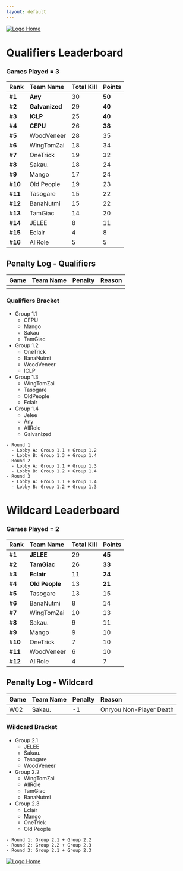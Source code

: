```yaml
---
layout: default
---
```



[ ![Logo](https://kanziebub.github.io/ProjectSEA/assets/images/bullet_rev.png) Home](https://kanziebub.github.io/ProjectSEA/)


# **Qualifiers Leaderboard**

### Games Played = 3

|  Rank  | Team Name             | Total Kill | **Points** |
|:-------|:----------------------|:-----------|:-----------|
| #**1** | **Any** | 30 | **50** | 
| #**2** | **Galvanized** | 29 | **40** | 
| #**3** | **ICLP** | 25 | **40** | 
| #**4** | **CEPU** | 26 | **38** | 
| #**5** | WoodVeneer | 28 | 35 | 
| #**6** | WingTomZai | 18 | 34 | 
| #**7** | OneTrick | 19 | 32 | 
| #**8** | Sakau. | 18 | 24 | 
| #**9** | Mango | 17 | 24 | 
| #**10** | Old People | 19 | 23 | 
| #**11** | Tasogare | 15 | 22 | 
| #**12** | BanaNutmi | 15 | 22 | 
| #**13** | TamGiac | 14 | 20 | 
| #**14** | JELEE | 8 | 11 | 
| #**15** | Eclair | 4 | 8 | 
| #**16** | AllRole | 5 | 5 | 

## Penalty Log - Qualifiers

|  Game  | Team Name | Penalty | Reason                |
|:-------|:----------|:--------|:----------------------|
|        |           |         |                       | 
 
 



### Qualifiers Bracket
- Group 1.1
  - CEPU
  - Mango
  - Sakau
  - TamGiac
- Group 1.2
  - OneTrick
  - BanaNutmi
  - WoodVeneer
  - ICLP
- Group 1.3
  - WingTomZai
  - Tasogare
  - OldPeople
  - Eclair
- Group 1.4
  - Jelee
  - Any
  - AllRole
  - Galvanized


```
- Round 1 
  - Lobby A: Group 1.1 + Group 1.2
  - Lobby B: Group 1.3 + Group 1.4
- Round 2
  - Lobby A: Group 1.1 + Group 1.3
  - Lobby B: Group 1.2 + Group 1.4
- Round 3 
  - Lobby A: Group 1.1 + Group 1.4
  - Lobby B: Group 1.2 + Group 1.3
```



# **Wildcard Leaderboard**

### Games Played = 2

|  Rank  | Team Name             | Total Kill | **Points** |
|:-------|:----------------------|:-----------|:-----------|
| #**1** | **JELEE** | 29 | **45** | 
| #**2** | **TamGiac** | 26 | **33** | 
| #**3** | **Eclair** | 11 | **24** | 
| #**4** | **Old People** | 13 | **21** | 
| #**5** | Tasogare | 13 | 15 | 
| #**6** | BanaNutmi | 8 | 14 | 
| #**7** | WingTomZai | 10 | 13 | 
| #**8** | Sakau. | 9 | 11 | 
| #**9** | Mango | 9 | 10 | 
| #**10** | OneTrick | 7 | 10 | 
| #**11** | WoodVeneer | 6 | 10 | 
| #**12** | AllRole | 4 | 7 | 

## Penalty Log - Wildcard

|  Game  | Team Name | Penalty | Reason                |
|:-------|:----------|:--------|:----------------------|
| W02 | Sakau. | -1 | Onryou Non-Player Death | 
 
 



### Wildcard Bracket
- Group 2.1
  - JELEE
  - Sakau.
  - Tasogare
  - WoodVeneer
- Group 2.2
  - WingTomZai
  - AllRole
  - TamGiac
  - BanaNutmi
- Group 2.3
  - Eclair
  - Mango
  - OneTrick
  - Old People


```
- Round 1: Group 2.1 + Group 2.2
- Round 2: Group 2.2 + Group 2.3
- Round 3: Group 2.1 + Group 2.3
```




[ ![Logo](https://kanziebub.github.io/ProjectSEA/assets/images/bullet_rev.png) Home](https://kanziebub.github.io/ProjectSEA/)
    